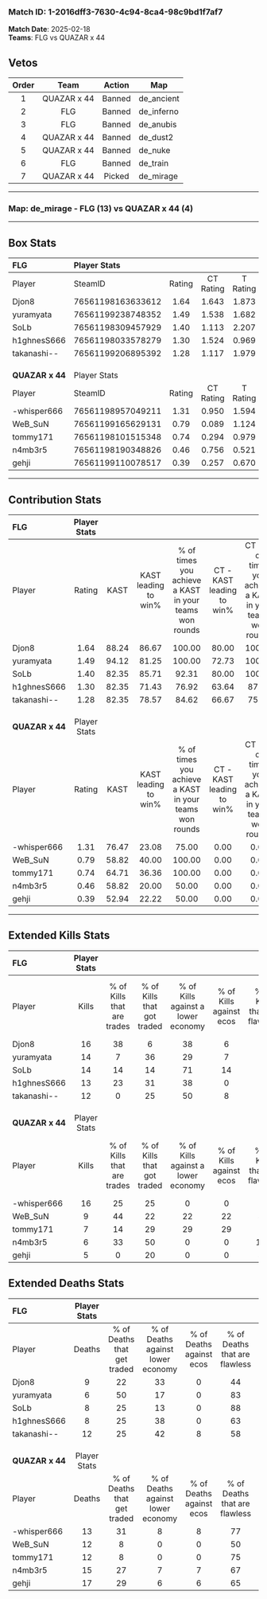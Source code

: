 ### Match ID: 1-2016dff3-7630-4c94-8ca4-98c9bd1f7af7  
**Match Date**: 2025-02-18  
**Teams**: FLG vs QUAZAR x 44  

## Vetos  

| Order | Team | Action | Map |
| :---: | :--: | :----: | --- |
| 1 | QUAZAR x 44 | Banned | de_ancient |
| 2 | FLG | Banned | de_inferno |
| 3 | FLG | Banned | de_anubis |
| 4 | QUAZAR x 44 | Banned | de_dust2 |
| 5 | QUAZAR x 44 | Banned | de_nuke |
| 6 | FLG | Banned | de_train |
| 7 | QUAZAR x 44 | Picked | de_mirage |

---  

### **Map**: de_mirage - FLG (13) vs QUAZAR x 44 (4)  
---  

## Box Stats  

| **FLG**         | Player Stats      |        |           |          |       |       |       |         |        |      |     |
| :- | :- | :-: | :-: | :-: | :-: | :-: | :-: | :-: | :-: | :-: | :-: |
| Player          | SteamID           | Rating | CT Rating | T Rating | KAST  |  ADR  | Kills | Assists | Deaths | K/D  | HS% |
| Djon8           | 76561198163633612 |  1.64  |   1.643   |  1.873   | 88.24 | 112.2 |  16   |    8    |   9    | 1.78 | 56  |
| yuramyata       | 76561199238748352 |  1.49  |   1.538   |  1.682   | 94.12 | 65.1  |  14   |    1    |   6    | 2.33 | 21  |
| SoLb            | 76561198309457929 |  1.40  |   1.113   |  2.207   | 82.35 | 81.9  |  14   |    3    |   8    | 1.75 | 57  |
| h1ghnesS666     | 76561198033578279 |  1.30  |   1.524   |  0.969   | 82.35 | 64.8  |  13   |    3    |   8    | 1.63 | 30  |
| takanashi--     | 76561199206895392 |  1.28  |   1.117   |  1.979   | 82.35 | 106.0 |  12   |    7    |   12   | 1.00 | 58  |
|                 |                   |        |           |          |       |       |       |         |        |      |     |
|                 |                   |        |           |          |       |       |       |         |        |      |     |
|                 |                   |        |           |          |       |       |       |         |        |      |     |
| **QUAZAR x 44** | Player Stats      |        |           |          |       |       |       |         |        |      |     |
| Player          | SteamID           | Rating | CT Rating | T Rating | KAST  |  ADR  | Kills | Assists | Deaths | K/D  | HS% |
| -whisper666     | 76561198957049211 |  1.31  |   0.950   |  1.594   | 76.47 | 85.9  |  16   |    1    |   13   | 1.23 | 56  |
| WeB_SuN         | 76561199165629131 |  0.79  |   0.089   |  1.124   | 58.82 | 61.7  |   9   |    3    |   12   | 0.75 | 33  |
| tommy171        | 76561198101515348 |  0.74  |   0.294   |  0.979   | 64.71 | 58.5  |   7   |    7    |   12   | 0.58 | 28  |
| n4mb3r5         | 76561198190348826 |  0.46  |   0.756   |  0.521   | 58.82 | 39.7  |   6   |    2    |   15   | 0.40 | 50  |
| gehji           | 76561199110078517 |  0.39  |   0.257   |  0.670   | 52.94 | 59.9  |   5   |    5    |   17   | 0.29 | 80  |
---  

## Contribution Stats  

| **FLG**         | Player Stats |       |                      |                                                        |                           |                                                             |                          |                                                            |
| :- | :-: | :-: | :-: | :-: | :-: | :-: | :-: | :-: |
| Player          |    Rating    | KAST  | KAST leading to win% | % of times you achieve a KAST in your teams won rounds | CT - KAST leading to win% | CT - % of times you achieve a KAST in your teams won rounds | T - KAST leading to win% | T - % of times you achieve a KAST in your teams won rounds |
| Djon8           |     1.64     | 88.24 |        86.67         |                         100.00                         |           80.00           |                           100.00                            |          100.00          |                           100.00                           |
| yuramyata       |     1.49     | 94.12 |        81.25         |                         100.00                         |           72.73           |                           100.00                            |          100.00          |                           100.00                           |
| SoLb            |     1.40     | 82.35 |        85.71         |                         92.31                          |           80.00           |                           100.00                            |          100.00          |                           80.00                            |
| h1ghnesS666     |     1.30     | 82.35 |        71.43         |                         76.92                          |           63.64           |                            87.50                            |          100.00          |                           60.00                            |
| takanashi--     |     1.28     | 82.35 |        78.57         |                         84.62                          |           66.67           |                            75.00                            |          100.00          |                           100.00                           |
|                 |              |       |                      |                                                        |                           |                                                             |                          |                                                            |
|                 |              |       |                      |                                                        |                           |                                                             |                          |                                                            |
|                 |              |       |                      |                                                        |                           |                                                             |                          |                                                            |
| **QUAZAR x 44** | Player Stats |       |                      |                                                        |                           |                                                             |                          |                                                            |
| Player          |    Rating    | KAST  | KAST leading to win% | % of times you achieve a KAST in your teams won rounds | CT - KAST leading to win% | CT - % of times you achieve a KAST in your teams won rounds | T - KAST leading to win% | T - % of times you achieve a KAST in your teams won rounds |
| -whisper666     |     1.31     | 76.47 |        23.08         |                         75.00                          |           0.00            |                            0.00                             |          30.00           |                           75.00                            |
| WeB_SuN         |     0.79     | 58.82 |        40.00         |                         100.00                         |           0.00            |                            0.00                             |          44.44           |                           100.00                           |
| tommy171        |     0.74     | 64.71 |        36.36         |                         100.00                         |           0.00            |                            0.00                             |          50.00           |                           100.00                           |
| n4mb3r5         |     0.46     | 58.82 |        20.00         |                         50.00                          |           0.00            |                            0.00                             |          28.57           |                           50.00                            |
| gehji           |     0.39     | 52.94 |        22.22         |                         50.00                          |           0.00            |                            0.00                             |          28.57           |                           50.00                            |
---  

## Extended Kills Stats  

| **FLG**         | Player Stats |                            |                            |                                    |                         |                              |                                 |                                       |                    |           |
| :- | :-: | :-: | :-: | :-: | :-: | :-: | :-: | :-: | :-: | :-: |
| Player          |    Kills     | % of Kills that are trades | % of Kills that got traded | % of Kills against a lower economy | % of Kills against ecos | % of Kills that are flawless | % of Kills that are close duels | % of Kills that are assisted by flash | Pistol Round Kills | AWP Kills |
| Djon8           |      16      |             38             |             6              |                 38                 |            6            |              50              |               13                |                   0                   |         1          |     0     |
| yuramyata       |      14      |             7              |             36             |                 29                 |            7            |              86              |                0                |                   0                   |         1          |     7     |
| SoLb            |      14      |             14             |             14             |                 71                 |           14            |              57              |                7                |                   7                   |         0          |     0     |
| h1ghnesS666     |      13      |             23             |             31             |                 38                 |            0            |              85              |                0                |                   0                   |         2          |     0     |
| takanashi--     |      12      |             0              |             25             |                 50                 |            8            |              50              |                0                |                   8                   |         3          |     0     |
|                 |              |                            |                            |                                    |                         |                              |                                 |                                       |                    |           |
|                 |              |                            |                            |                                    |                         |                              |                                 |                                       |                    |           |
|                 |              |                            |                            |                                    |                         |                              |                                 |                                       |                    |           |
| **QUAZAR x 44** | Player Stats |                            |                            |                                    |                         |                              |                                 |                                       |                    |           |
| Player          |    Kills     | % of Kills that are trades | % of Kills that got traded | % of Kills against a lower economy | % of Kills against ecos | % of Kills that are flawless | % of Kills that are close duels | % of Kills that are assisted by flash | Pistol Round Kills | AWP Kills |
| -whisper666     |      16      |             25             |             25             |                 0                  |            0            |              63              |                6                |                  13                   |         0          |     0     |
| WeB_SuN         |      9       |             44             |             22             |                 22                 |           22            |              44              |               11                |                   0                   |         0          |     0     |
| tommy171        |      7       |             14             |             29             |                 29                 |           29            |              71              |                0                |                   0                   |         1          |     1     |
| n4mb3r5         |      6       |             33             |             50             |                 0                  |            0            |             100              |                0                |                  17                   |         2          |     0     |
| gehji           |      5       |             0              |             20             |                 0                  |            0            |              40              |               20                |                   0                   |         1          |     0     |
## Extended Deaths Stats  

| **FLG**         | Player Stats |                             |                                   |                          |                               |                            |                           |               |
| :- | :-: | :-: | :-: | :-: | :-: | :-: | :-: | :-: |
| Player          |    Deaths    | % of Deaths that get traded | % of Deaths against lower economy | % of Deaths against ecos | % of Deaths that are flawless | % of Deaths that are close | % of Deaths while blinded | Deaths to AWP |
| Djon8           |      9       |             22              |                33                 |            0             |              44               |             0              |             0             |       0       |
| yuramyata       |      6       |             50              |                17                 |            0             |              83               |             0              |            17             |       0       |
| SoLb            |      8       |             25              |                13                 |            0             |              88               |             0              |            13             |       0       |
| h1ghnesS666     |      8       |             25              |                38                 |            0             |              63               |             0              |            13             |       1       |
| takanashi--     |      12      |             25              |                42                 |            8             |              58               |             25             |             0             |       0       |
|                 |              |                             |                                   |                          |                               |                            |                           |               |
|                 |              |                             |                                   |                          |                               |                            |                           |               |
|                 |              |                             |                                   |                          |                               |                            |                           |               |
| **QUAZAR x 44** | Player Stats |                             |                                   |                          |                               |                            |                           |               |
| Player          |    Deaths    | % of Deaths that get traded | % of Deaths against lower economy | % of Deaths against ecos | % of Deaths that are flawless | % of Deaths that are close | % of Deaths while blinded | Deaths to AWP |
| -whisper666     |      13      |             31              |                 8                 |            8             |              77               |             0              |             0             |       2       |
| WeB_SuN         |      12      |              8              |                 0                 |            0             |              50               |             0              |            17             |       0       |
| tommy171        |      12      |              8              |                 0                 |            0             |              75               |             8              |             0             |       1       |
| n4mb3r5         |      15      |             27              |                 7                 |            7             |              67               |             7              |             0             |       1       |
| gehji           |      17      |             29              |                 6                 |            6             |              65               |             6              |             0             |       3       |
